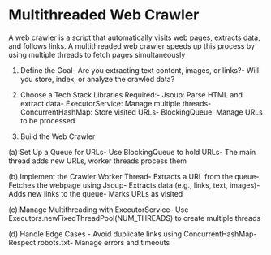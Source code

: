 # Multithreaded Web Crawler
A web crawler is a script that automatically visits web pages, extracts data, and follows links. A
 multithreaded web crawler speeds up this process by using multiple threads to fetch pages
 simultaneously

1. Define the Goal- Are you extracting text content, images, or links?- Will you store, index, or analyze the crawled data?

2. Choose a Tech Stack
   Libraries Required:- Jsoup: Parse HTML and extract data- ExecutorService: Manage multiple threads- ConcurrentHashMap: Store visited URLs- BlockingQueue: Manage URLs to be processed

3. Build the Web Crawler

 (a) Set Up a Queue for URLs- Use BlockingQueue<String> to hold URLs- The main thread adds new URLs, worker threads process them
 
 (b) Implement the Crawler Worker Thread- Extracts a URL from the queue- Fetches the webpage using Jsoup- Extracts data (e.g., links, text, images)- Adds new links to the queue- Marks URLs as visited
 
 (c) Manage Multithreading with ExecutorService- Use Executors.newFixedThreadPool(NUM_THREADS) to create multiple threads
 
 (d) Handle Edge Cases - Avoid duplicate links using ConcurrentHashMap- Respect robots.txt- Manage errors and timeouts
  
